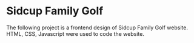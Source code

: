 # Sidcup Family Golf
The following project is a frontend design of Sidcup Family Golf website. 
HTML, CSS, Javascript were used to code the website.
